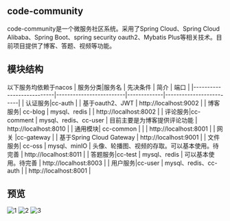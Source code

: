 ## code-community
code-community是一个微服务社区系统。采用了Spring Cloud、Spring Cloud Alibaba、Spring Boot、spring security oauth2、Mybatis Plus等相关技术。目前项目提供了博客、答题、视频等功能。
## 模块结构
以下服务均依赖于nacos
| 服务分类|服务名                     |  先决条件            |   简介      |  端口               | 
|---------------------------|-------------------------|-------------|-------------------------|
| 认证服务|cc-auth                |                 |  基于oauth2、JWT   |  http://localhost:9002  | 
| 博客服务| cc-blog              | mysql、redis            |   |  http://localhost:8002  | 
| 评论服务|cc-comment      | mysql、redis、cc-user    | 目前主要是为博客提供评论功能   |  http://localhost:8010  | 
| 通用模块| cc-common     |     |      |  http://localhost:8001  |
| 网关    |cc-gateway     |                     |  基于Spring Cloud Gateway  | http://localhost:9001     |
| 文件服务| cc-oss               | mysql、minIO       | 头像、轮播图、视频的存取。可以基本使用。待完善     |  http://localhost:8011  |
| 答题服务|cc-test             | mysql、redis            |  可以基本使用。待完善    |  http://localhost:8003  |
| 用户服务|cc-user                     | mysql、redis、cc-auth     |      |  http://localhost:8001  |

## 预览
 ![1](http://wecgwm.gitee.io/image-bed/cc-1.png)
 ![2](http://wecgwm.gitee.io/image-bed/cc-2.png)
 ![3](http://wecgwm.gitee.io/image-bed/cc-3.png)
